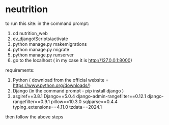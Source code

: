 # neutrition


to run this site: 
in the command prompt:
1. cd nutrition_web
2. ev_django\Scripts\activate
3. python manage.py makemigrations
4. python manage.py migrate
5. python manage.py runserver
6. go to the localhost ( in my case it is http://127.0.0.1:8000)


requirements: 
1. Python ( download from the official website = https://www.python.org/downloads/)
2. Django (in the command prompt - pip install django )
3. asgiref==3.8.1
Django==5.0.4
django-admin-rangefilter==0.12.1
django-rangefilter==0.9.1
pillow==10.3.0
sqlparse==0.4.4
typing_extensions==4.11.0
tzdata==2024.1

then follow the above steps
